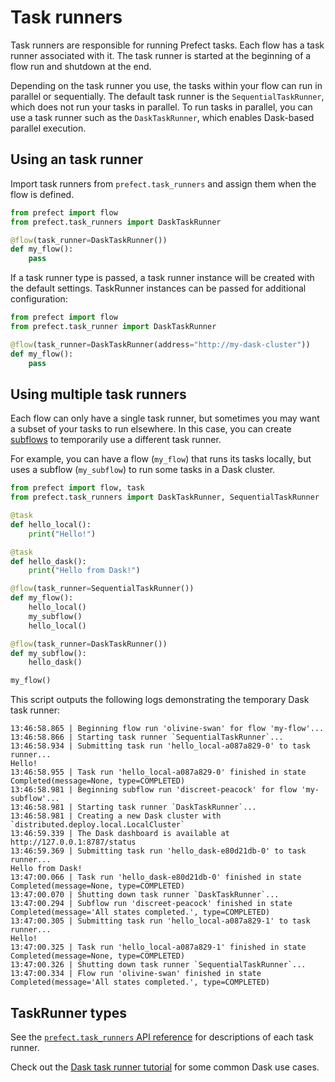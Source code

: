 # Task runners

Task runners are responsible for running Prefect tasks. Each flow has a task runner associated with it. The task runner is started at the beginning of a flow run and shutdown at the end.

Depending on the task runner you use, the tasks within your flow can run in parallel or sequentially. The default task runner is the `SequentialTaskRunner`, which does not run your tasks in parallel. To run tasks in parallel, you can use a task runner such as the `DaskTaskRunner`, which enables Dask-based parallel execution.

## Using an task runner

Import task runners from `prefect.task_runners` and assign them when the flow is defined.

```python hl_lines="4"
from prefect import flow
from prefect.task_runners import DaskTaskRunner

@flow(task_runner=DaskTaskRunner())
def my_flow():
    pass
```

If a task runner type is passed, a task runner instance will be created with the default settings. TaskRunner instances can be passed for additional configuration:


```python hl_lines="4"
from prefect import flow
from prefect.task_runner import DaskTaskRunner

@flow(task_runner=DaskTaskRunner(address="http://my-dask-cluster"))
def my_flow():
    pass
```

## Using multiple task runners

Each flow can only have a single task runner, but sometimes you may want a subset of your tasks to run elsewhere. In this case, you can create [subflows](/concepts/flows/#subflows) to temporarily use a different task runner.

For example, you can have a flow (`my_flow`) that runs its tasks locally, but uses a subflow (`my_subflow`) to run some tasks in a Dask cluster.

```python
from prefect import flow, task
from prefect.task_runners import DaskTaskRunner, SequentialTaskRunner

@task
def hello_local():
    print("Hello!")

@task
def hello_dask():
    print("Hello from Dask!")

@flow(task_runner=SequentialTaskRunner())
def my_flow():
    hello_local()
    my_subflow()
    hello_local()

@flow(task_runner=DaskTaskRunner())
def my_subflow():
    hello_dask()

my_flow()
```

This script outputs the following logs demonstrating the temporary Dask task runner:

```text hl_lines="7"
13:46:58.865 | Beginning flow run 'olivine-swan' for flow 'my-flow'...
13:46:58.866 | Starting task runner `SequentialTaskRunner`...
13:46:58.934 | Submitting task run 'hello_local-a087a829-0' to task runner...
Hello!
13:46:58.955 | Task run 'hello_local-a087a829-0' finished in state Completed(message=None, type=COMPLETED)
13:46:58.981 | Beginning subflow run 'discreet-peacock' for flow 'my-subflow'...
13:46:58.981 | Starting task runner `DaskTaskRunner`...
13:46:58.981 | Creating a new Dask cluster with `distributed.deploy.local.LocalCluster`
13:46:59.339 | The Dask dashboard is available at http://127.0.0.1:8787/status
13:46:59.369 | Submitting task run 'hello_dask-e80d21db-0' to task runner...
Hello from Dask!
13:47:00.066 | Task run 'hello_dask-e80d21db-0' finished in state Completed(message=None, type=COMPLETED)
13:47:00.070 | Shutting down task runner `DaskTaskRunner`...
13:47:00.294 | Subflow run 'discreet-peacock' finished in state Completed(message='All states completed.', type=COMPLETED)
13:47:00.305 | Submitting task run 'hello_local-a087a829-1' to task runner...
Hello!
13:47:00.325 | Task run 'hello_local-a087a829-1' finished in state Completed(message=None, type=COMPLETED)
13:47:00.326 | Shutting down task runner `SequentialTaskRunner`...
13:47:00.334 | Flow run 'olivine-swan' finished in state Completed(message='All states completed.', type=COMPLETED)
```

## TaskRunner types

See the [`prefect.task_runners` API reference](/api-ref/prefect/task-runners/) for descriptions of each task runner.

Check out the [Dask task runner tutorial](/tutorials/dask-task-runner/) for some common Dask use cases.
